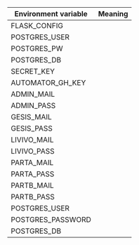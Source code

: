 | Environment variable | Meaning |
| --- | --- |
| FLASK_CONFIG | |
| POSTGRES_USER | |
| POSTGRES_PW | |
| POSTGRES_DB | |
| SECRET_KEY | |
| AUTOMATOR_GH_KEY | |
| ADMIN_MAIL | |
| ADMIN_PASS | |
| GESIS_MAIL | |
| GESIS_PASS | |
| LIVIVO_MAIL | |
| LIVIVO_PASS | |
| PARTA_MAIL | |
| PARTA_PASS | |
| PARTB_MAIL | |
| PARTB_PASS | |
| POSTGRES_USER | |
| POSTGRES_PASSWORD | |
| POSTGRES_DB | |